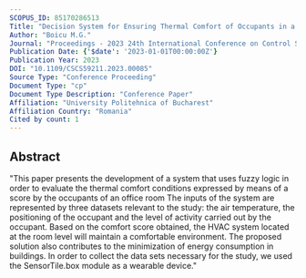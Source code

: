 ```yaml
---
SCOPUS_ID: 85170286513
Title: "Decision System for Ensuring Thermal Comfort of Occupants in a Smart Building"
Author: "Boicu M.G."
Journal: "Proceedings - 2023 24th International Conference on Control Systems and Computer Science, CSCS 2023"
Publication Date: {'$date': '2023-01-01T00:00:00Z'}
Publication Year: 2023
DOI: "10.1109/CSCS59211.2023.00085"
Source Type: "Conference Proceeding"
Document Type: "cp"
Document Type Description: "Conference Paper"
Affiliation: "University Politehnica of Bucharest"
Affiliation Country: "Romania"
Cited by count: 1
---
```


## Abstract
"This paper presents the development of a system that uses fuzzy logic in order to evaluate the thermal comfort conditions expressed by means of a score by the occupants of an office room The inputs of the system are represented by three datasets relevant to the study: the air temperature, the positioning of the occupant and the level of activity carried out by the occupant. Based on the comfort score obtained, the HVAC system located at the room level will maintain a comfortable environment. The proposed solution also contributes to the minimization of energy consumption in buildings. In order to collect the data sets necessary for the study, we used the SensorTile.box module as a wearable device."
